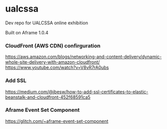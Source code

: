 # ualcssa
Dev repo for UALCSSA online exhibition

Built on Aframe 1.0.4

### CloudFront (AWS CDN) confirguration
https://aws.amazon.com/blogs/networking-and-content-delivery/dynamic-whole-site-delivery-with-amazon-cloudfront/  
https://www.youtube.com/watch?v=V8vR7rA0ubs

### Add SSL
https://medium.com/@jbesw/how-to-add-ssl-certificates-to-elastic-beanstalk-and-cloudfront-452f68591ca5

### Aframe Event Set Component
https://glitch.com/~aframe-event-set-component
